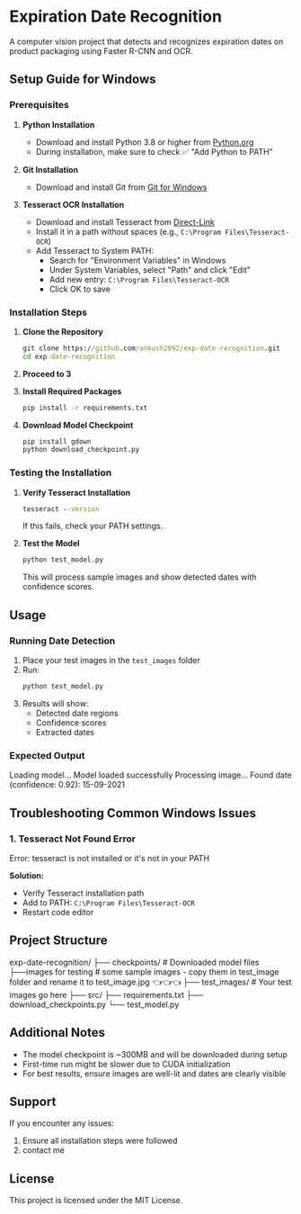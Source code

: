 # Expiration Date Recognition

A computer vision project that detects and recognizes expiration dates on product packaging using Faster R-CNN and OCR.

## Setup Guide for Windows

### Prerequisites

1. **Python Installation**
   - Download and install Python 3.8 or higher from [Python.org](https://www.python.org/downloads/)
   - During installation, make sure to check ✅ "Add Python to PATH"

2. **Git Installation**
   - Download and install Git from [Git for Windows](https://gitforwindows.org/)

3. **Tesseract OCR Installation**
   - Download and install Tesseract from [Direct-Link](https://github.com/tesseract-ocr/tesseract/releases/download/5.5.0/tesseract-ocr-w64-setup-5.5.0.20241111.exe)
   - Install it in a path without spaces (e.g., `C:\Program Files\Tesseract-OCR`)
   - Add Tesseract to System PATH:
     - Search for "Environment Variables" in Windows
     - Under System Variables, select "Path" and click "Edit"
     - Add new entry: `C:\Program Files\Tesseract-OCR`
     - Click OK to save

### Installation Steps

1. **Clone the Repository**
   ```cmd
   git clone https://github.com/ankush2992/exp-date-recognition.git
   cd exp-date-recognition
   ```

2. **Proceed to 3**
   
3. **Install Required Packages**
   ```cmd
   pip install -r requirements.txt
   ```

4. **Download Model Checkpoint**
   ```cmd
   pip install gdown
   python download_checkpoint.py
   ```

### Testing the Installation

1. **Verify Tesseract Installation**
   ```cmd
   tesseract --version
   ```
   If this fails, check your PATH settings.

2. **Test the Model**
   ```cmd
   python test_model.py
   ```
   This will process sample images and show detected dates with confidence scores.

## Usage

### Running Date Detection

1. Place your test images in the `test_images` folder
2. Run:
   ```cmd
   python test_model.py
   ```
3. Results will show:
   - Detected date regions
   - Confidence scores
   - Extracted dates

### Expected Output

Loading model...
Model loaded successfully
Processing image...
Found date (confidence: 0.92): 15-09-2021


## Troubleshooting Common Windows Issues

### 1. Tesseract Not Found Error
Error: tesseract is not installed or it's not in your PATH

**Solution:**
- Verify Tesseract installation path
- Add to PATH: `C:\Program Files\Tesseract-OCR`
- Restart code editor

## Project Structure

exp-date-recognition/
├── checkpoints/ # Downloaded model files
├──images for testing # some sample images - copy them in test_image folder and rename it to test_image.jpg   👈👈👈
├── test_images/ # Your test images go here
├── src/
├── requirements.txt
├── download_checkpoints.py
└── test_model.py



## Additional Notes

- The model checkpoint is ~300MB and will be downloaded during setup
- First-time run might be slower due to CUDA initialization
- For best results, ensure images are well-lit and dates are clearly visible

## Support

If you encounter any issues:
1. Ensure all installation steps were followed
2. contact me 


## License
This project is licensed under the MIT License.
